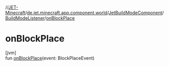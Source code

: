 //[JET-Minecraft](../../../../index.md)/[de.jet.minecraft.app.component.world](../../index.md)/[JetBuildModeComponent](../index.md)/[BuildModeListener](index.md)/[onBlockPlace](on-block-place.md)

# onBlockPlace

[jvm]\
fun [onBlockPlace](on-block-place.md)(event: BlockPlaceEvent)
